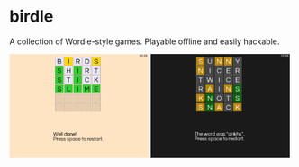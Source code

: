 # birdle
A collection of Wordle-style games. Playable offline and easily hackable.

<img src="demo-light.png" alt="Light mode demo" width="49%" />
<img src="demo-dark.png" alt="Dark mode demo" width="49%" />